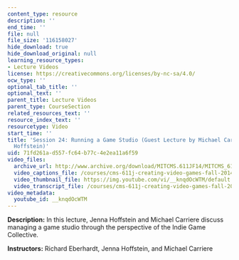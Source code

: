 ```yaml
---
content_type: resource
description: ''
end_time: ''
file: null
file_size: '116158027'
hide_download: true
hide_download_original: null
learning_resource_types:
- Lecture Videos
license: https://creativecommons.org/licenses/by-nc-sa/4.0/
ocw_type: ''
optional_tab_title: ''
optional_text: ''
parent_title: Lecture Videos
parent_type: CourseSection
related_resources_text: ''
resource_index_text: ''
resourcetype: Video
start_time: ''
title: 'Session 24: Running a Game Studio (Guest Lecture by Michael Carriere and Jenna
  Hoffstein)'
uid: 71fd261a-d557-fc64-b77c-4e2ea11a6f59
video_files:
  archive_url: http://www.archive.org/download/MITCMS.611JF14/MITCMS_611JF14_lec24_300k.mp4
  video_captions_file: /courses/cms-611j-creating-video-games-fall-2014/100a391415ac5f8ab02197d7ff60765a_knqdOcWTM.vtt
  video_thumbnail_file: https://img.youtube.com/vi/__knqdOcWTM/default.jpg
  video_transcript_file: /courses/cms-611j-creating-video-games-fall-2014/59521b672570553fdb525683c5b7be2e_knqdOcWTM.pdf
video_metadata:
  youtube_id: __knqdOcWTM
---
```


**Description:** In this lecture, Jenna Hoffstein and Michael Carriere discuss managing a game studio through the perspective of the Indie Game Collective.

**Instructors:** Richard Eberhardt, Jenna Hoffstein, and Michael Carriere

